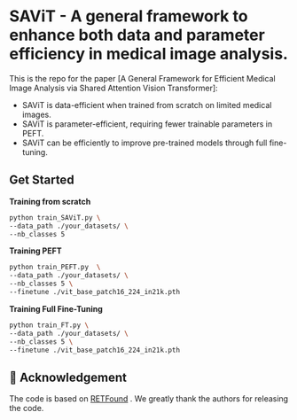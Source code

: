 # SAViT - A general framework to enhance both data and parameter efficiency in medical image analysis.

This is the repo for the paper [A General Framework for Efficient Medical Image Analysis via Shared Attention Vision Transformer]:

- SAViT is data-efficient when trained from scratch on limited medical images.
- SAViT is parameter-efficient, requiring fewer trainable parameters in PEFT.
- SAViT can be efficiently to improve pre-trained models through full fine-tuning.

## Get Started

**Training from scratch**
```bash
python train_SAViT.py \
--data_path ./your_datasets/ \
--nb_classes 5
```

**Training PEFT**
```bash
python train_PEFT.py  \
--data_path ./your_datasets/ \
--nb_classes 5 \
--finetune ./vit_base_patch16_224_in21k.pth
```

**Training Full Fine-Tuning**
```bash
python train_FT.py \
--data_path ./your_datasets/ \
--nb_classes 5 \
--finetune ./vit_base_patch16_224_in21k.pth
```

## 🙏 Acknowledgement

The code is based on [RETFound](https://github.com/rmaphoh/RETFound_MAE#fine-tuning-with-retfound-weights) . We greatly thank the authors for releasing the code.

